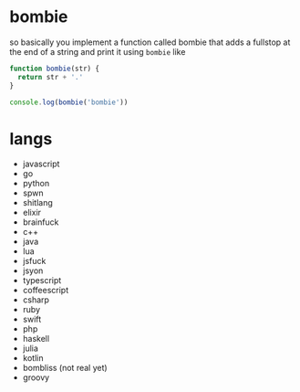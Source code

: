 # bombie
so basically you implement a function called bombie that adds a fullstop at the end of a string and print it using `bombie` like
```js
function bombie(str) {
  return str + '.'
}

console.log(bombie('bombie'))
```

# langs
- javascript
- go
- python
- spwn
- shitlang
- elixir
- brainfuck
- c++
- java
- lua
- jsfuck
- jsyon
- typescript
- coffeescript
- csharp
- ruby
- swift
- php
- haskell
- julia
- kotlin
- bombliss (not real yet)
- groovy